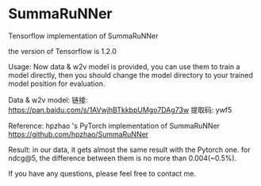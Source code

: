 # SummaRuNNer
Tensorflow implementation  of SummaRuNNer

the version of Tensorflow is 1.2.0

Usage:
   Now data & w2v model is provided, you can use them to train a model directly, then you should change the model directory to your trained model position for evaluation.
   
Data & w2v model:
   链接: https://pan.baidu.com/s/1AVwjhBTkkbpUMgo7DAg73w 提取码: ywf5  

Reference:
   hpzhao 's PyTorch implementation of SummaRuNNer
   https://github.com/hpzhao/SummaRuNNer

Result:
   in our data, it gets almost the same result with the Pytorch one. for ndcg@5, the difference between them is no more than 0.004(~0.5%). 
   
If you have any questions, please feel free to contact me.
